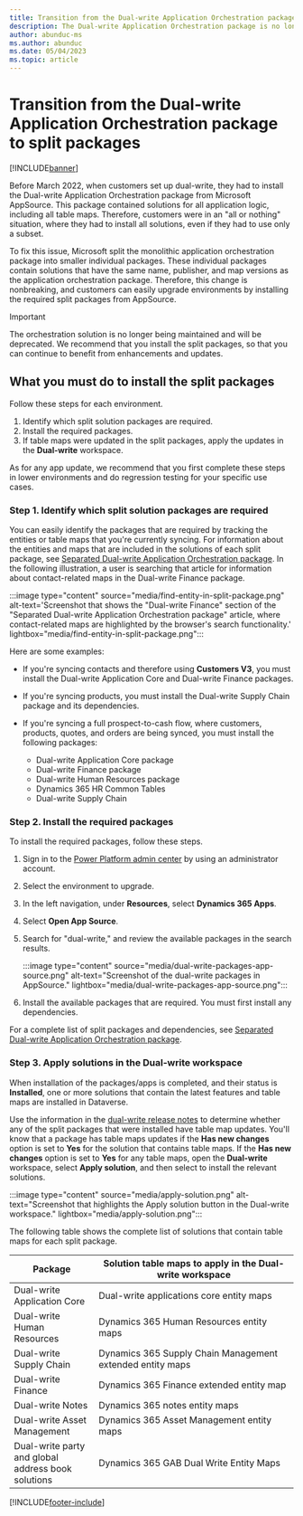 ```yaml
---
title: Transition from the Dual-write Application Orchestration package to split packages
description: The Dual-write Application Orchestration package is no longer a single package but has been split into smaller packages. This article explains how to switch to the split packages.
author: abunduc-ms
ms.author: abunduc
ms.date: 05/04/2023
ms.topic: article
---
```


# Transition from the Dual-write Application Orchestration package to split packages

[!INCLUDE[banner](../../includes/banner.md)]

Before March 2022, when customers set up dual-write, they had to install the Dual-write Application Orchestration package from Microsoft AppSource. This package contained solutions for all application logic, including all table maps. Therefore, customers were in an "all or nothing" situation, where they had to install all solutions, even if they had to use only a subset.

To fix this issue, Microsoft split the monolithic application orchestration package into smaller individual packages. These individual packages contain solutions that have the same name, publisher, and map versions as the application orchestration package. Therefore, this change is nonbreaking, and customers can easily upgrade environments by installing the required split packages from AppSource.

> [!IMPORTANT]
> The orchestration solution is no longer being maintained and will be deprecated. We recommend that you install the split packages, so that you can continue to benefit from enhancements and updates.

## What you must do to install the split packages

Follow these steps for each environment.

1. Identify which split solution packages are required.
2. Install the required packages.
3. If table maps were updated in the split packages, apply the updates in the **Dual-write** workspace.

As for any app update, we recommend that you first complete these steps in lower environments and do regression testing for your specific use cases.

### Step 1. Identify which split solution packages are required

You can easily identify the packages that are required by tracking the entities or table maps that you're currently syncing. For information about the entities and maps that are included in the solutions of each split package, see [Separated Dual-write Application Orchestration package](/dynamics365/fin-ops-core/dev-itpro/data-entities/dual-write/separated-solutions). In the following illustration, a user is searching that article for information about contact-related maps in the Dual-write Finance package.

:::image type="content" source="media/find-entity-in-split-package.png" alt-text='Screenshot that shows the "Dual-write Finance" section of the "Separated Dual-write Application Orchestration package" article, where contact-related maps are highlighted by the browser's search functionality.' lightbox="media/find-entity-in-split-package.png":::

Here are some examples:

- If you're syncing contacts and therefore using **Customers V3**, you must install the Dual-write Application Core and Dual-write Finance packages.
- If you're syncing products, you must install the Dual-write Supply Chain package and its dependencies.
- If you're syncing a full prospect-to-cash flow, where customers, products, quotes, and orders are being synced, you must install the following packages:

    - Dual-write Application Core package
    - Dual-write Finance package
    - Dual-write Human Resources package
    - Dynamics 365 HR Common Tables
    - Dual-write Supply Chain

### Step 2. Install the required packages

To install the required packages, follow these steps.

1. Sign in to the [Power Platform admin center](https://admin.powerplatform.microsoft.com/) by using an administrator account.
1. Select the environment to upgrade.
1. In the left navigation, under **Resources**, select **Dynamics 365 Apps**.
1. Select **Open App Source**.
1. Search for "dual-write," and review the available packages in the search results. 

    :::image type="content" source="media/dual-write-packages-app-source.png" alt-text="Screenshot of the dual-write packages in AppSource." lightbox="media/dual-write-packages-app-source.png":::

1. Install the available packages that are required. You must first install any dependencies.

For a complete list of split packages and dependencies, see [Separated Dual-write Application Orchestration package](/dynamics365/fin-ops-core/dev-itpro/data-entities/dual-write/separated-solutions).

### Step 3. Apply solutions in the Dual-write workspace

When installation of the packages/apps is completed, and their status is **Installed**, one or more solutions that contain the latest features and table maps are installed in Dataverse.

Use the information in the [dual-write release notes](/dynamics365/fin-ops-core/dev-itpro/data-entities/dual-write/whats-new-dual-write) to determine whether any of the split packages that were installed have table map updates. You'll know that a package has table maps updates if the **Has new changes** option is set to **Yes** for the solution that contains table maps. If the **Has new changes** option is set to **Yes** for any table maps, open the **Dual-write** workspace, select **Apply solution**, and then select to install the relevant solutions.

:::image type="content" source="media/apply-solution.png" alt-text="Screenshot that highlights the Apply solution button in the Dual-write workspace." lightbox="media/apply-solution.png":::

The following table shows the complete list of solutions that contain table maps for each split package.

| Package                                            | Solution table maps to apply in the Dual-write workspace  |
|----------------------------------------------------|-----------------------------------------------------------|
| Dual-write Application Core                        | Dual-write applications core entity maps                  |
| Dual-write Human Resources                         | Dynamics 365 Human Resources entity maps                  |
| Dual-write Supply Chain                            | Dynamics 365 Supply Chain Management extended entity maps |
| Dual-write Finance                                 | Dynamics 365 Finance extended entity map                  |
| Dual-write Notes                                   | Dynamics 365 notes entity maps                            |
| Dual-write Asset Management                        | Dynamics 365 Asset Management entity maps                 |
| Dual-write party and global address book solutions | Dynamics 365 GAB Dual Write Entity Maps                   |

[!INCLUDE[footer-include](../../../../includes/footer-banner.md)]
